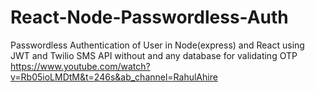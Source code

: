 # React-Node-Passwordless-Auth
Passwordless Authentication of User in Node(express) and React using JWT and Twilio SMS API without and any database for validating OTP
https://www.youtube.com/watch?v=Rb05ioLMDtM&t=246s&ab_channel=RahulAhire
